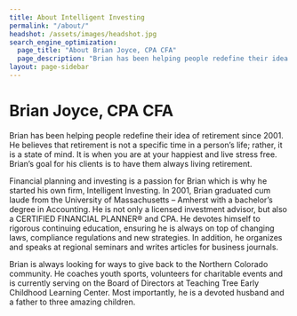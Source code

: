 ```yaml
---
title: About Intelligent Investing
permalink: "/about/"
headshot: /assets/images/headshot.jpg
search_engine_optimization:
  page_title: "About Brian Joyce, CPA CFA"
  page_description: "Brian has been helping people redefine their idea of retirement since 2001.  He believes that retirement is not a specific time in a person’s life; rather, it is a state of mind."
layout: page-sidebar
---
```

# Brian Joyce, CPA CFA

Brian has been helping people redefine their idea of retirement since 2001.  He believes that retirement is not a specific time in a person’s life; rather, it is a state of mind.  It is when you are at your happiest and live stress free.  Brian’s goal for his clients is to have them always living retirement.

Financial planning and investing is a passion for Brian which is why he started his own firm, Intelligent Investing.  In 2001, Brian graduated cum laude from the University of Massachusetts – Amherst with a bachelor’s degree in Accounting.  He is not only a licensed investment advisor, but also a CERTIFIED FINANCIAL PLANNER® and CPA.  He devotes himself to rigorous continuing education, ensuring he is always on top of changing laws, compliance regulations and new strategies.  In addition, he organizes and speaks at regional seminars and writes articles for business journals.

Brian is always looking for ways to give back to the Northern Colorado community.  He coaches youth sports, volunteers for charitable events and is currently serving on the Board of Directors at Teaching Tree Early Childhood Learning Center.  Most importantly, he is a devoted husband and a father to three amazing children.
